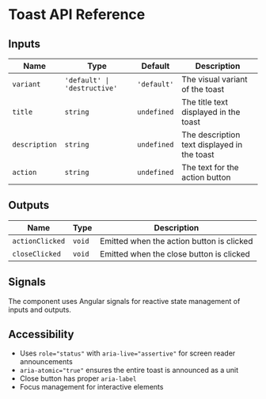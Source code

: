 # Toast API Reference

## Inputs

| Name | Type | Default | Description |
|------|------|---------|-------------|
| `variant` | `'default' \| 'destructive'` | `'default'` | The visual variant of the toast |
| `title` | `string` | `undefined` | The title text displayed in the toast |
| `description` | `string` | `undefined` | The description text displayed in the toast |
| `action` | `string` | `undefined` | The text for the action button |

## Outputs

| Name | Type | Description |
|------|------|-------------|
| `actionClicked` | `void` | Emitted when the action button is clicked |
| `closeClicked` | `void` | Emitted when the close button is clicked |

## Signals

The component uses Angular signals for reactive state management of inputs and outputs.

## Accessibility

- Uses `role="status"` with `aria-live="assertive"` for screen reader announcements
- `aria-atomic="true"` ensures the entire toast is announced as a unit
- Close button has proper `aria-label`
- Focus management for interactive elements